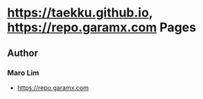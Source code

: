 # https://taekku.github.io, https://repo.garamx.com Pages


## Author
### Maro Lim
- <https://repo.garamx.com>
